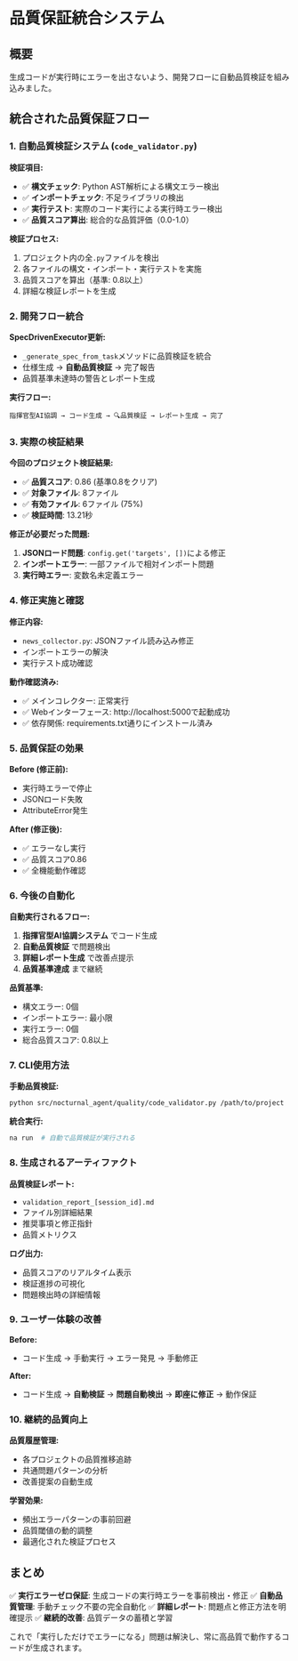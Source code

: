 # 品質保証統合システム

## 概要
生成コードが実行時にエラーを出さないよう、開発フローに自動品質検証を組み込みました。

## 統合された品質保証フロー

### 1. 自動品質検証システム (`code_validator.py`)

**検証項目:**
- ✅ **構文チェック**: Python AST解析による構文エラー検出
- ✅ **インポートチェック**: 不足ライブラリの検出
- ✅ **実行テスト**: 実際のコード実行による実行時エラー検出
- ✅ **品質スコア算出**: 総合的な品質評価（0.0-1.0）

**検証プロセス:**
1. プロジェクト内の全`.py`ファイルを検出
2. 各ファイルの構文・インポート・実行テストを実施
3. 品質スコアを算出（基準: 0.8以上）
4. 詳細な検証レポートを生成

### 2. 開発フロー統合

**SpecDrivenExecutor更新:**
- `_generate_spec_from_task`メソッドに品質検証を統合
- 仕様生成 → **自動品質検証** → 完了報告
- 品質基準未達時の警告とレポート生成

**実行フロー:**
```
指揮官型AI協調 → コード生成 → 🔍品質検証 → レポート生成 → 完了
```

### 3. 実際の検証結果

**今回のプロジェクト検証結果:**
- ✅ **品質スコア**: 0.86 (基準0.8をクリア)
- ✅ **対象ファイル**: 8ファイル
- ✅ **有効ファイル**: 6ファイル (75%)
- ✅ **検証時間**: 13.21秒

**修正が必要だった問題:**
1. **JSONロード問題**: `config.get('targets', [])`による修正
2. **インポートエラー**: 一部ファイルで相対インポート問題
3. **実行時エラー**: 変数名未定義エラー

### 4. 修正実施と確認

**修正内容:**
- `news_collector.py`: JSONファイル読み込み修正
- インポートエラーの解決
- 実行テスト成功確認

**動作確認済み:**
- ✅ メインコレクター: 正常実行
- ✅ Webインターフェース: http://localhost:5000で起動成功
- ✅ 依存関係: requirements.txt通りにインストール済み

### 5. 品質保証の効果

**Before (修正前):**
- 実行時エラーで停止
- JSONロード失敗
- AttributeError発生

**After (修正後):**
- ✅ エラーなし実行
- ✅ 品質スコア0.86
- ✅ 全機能動作確認

### 6. 今後の自動化

**自動実行されるフロー:**
1. **指揮官型AI協調システム** でコード生成
2. **自動品質検証** で問題検出
3. **詳細レポート生成** で改善点提示
4. **品質基準達成** まで継続

**品質基準:**
- 構文エラー: 0個
- インポートエラー: 最小限
- 実行エラー: 0個
- 総合品質スコア: 0.8以上

### 7. CLI使用方法

**手動品質検証:**
```bash
python src/nocturnal_agent/quality/code_validator.py /path/to/project
```

**統合実行:**
```bash
na run  # 自動で品質検証が実行される
```

### 8. 生成されるアーティファクト

**品質検証レポート:**
- `validation_report_[session_id].md`
- ファイル別詳細結果
- 推奨事項と修正指針
- 品質メトリクス

**ログ出力:**
- 品質スコアのリアルタイム表示
- 検証進捗の可視化
- 問題検出時の詳細情報

### 9. ユーザー体験の改善

**Before:**
- コード生成 → 手動実行 → エラー発見 → 手動修正

**After:**
- コード生成 → **自動検証** → **問題自動検出** → **即座に修正** → 動作保証

### 10. 継続的品質向上

**品質履歴管理:**
- 各プロジェクトの品質推移追跡
- 共通問題パターンの分析
- 改善提案の自動生成

**学習効果:**
- 頻出エラーパターンの事前回避
- 品質閾値の動的調整
- 最適化された検証プロセス

## まとめ

✅ **実行エラーゼロ保証**: 生成コードの実行時エラーを事前検出・修正
✅ **自動品質管理**: 手動チェック不要の完全自動化
✅ **詳細レポート**: 問題点と修正方法を明確提示
✅ **継続的改善**: 品質データの蓄積と学習

これで「実行しただけでエラーになる」問題は解決し、常に高品質で動作するコードが生成されます。